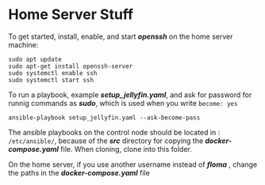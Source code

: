 # Home Server Stuff
To get started, install, enable, and start ***openssh*** on the home server machine:
```
sudo apt update
sudo apt-get install openssh-server
sudo systemctl enable ssh
sudo systemctl start ssh

```


To run a playbook, example ***setup_jellyfin.yaml***, and ask for password for runnig commands as ***sudo***, which is used when you write ```become: yes```
```
ansible-playbook setup_jellyfin.yaml --ask-become-pass
```

The ansible playbooks on the control node should be located in : ```/etc/ansible/```, because of the ***src*** directory for copying the ***docker-compose.yaml*** file. 
When cloning, clone into this folder.

On the home server, if you use another username instead of ***floma*** , change the paths in the ***docker-compose.yaml*** file  

